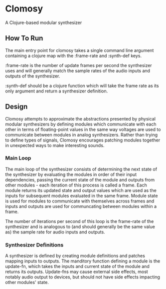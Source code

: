 # Clomosy
A Clojure-based modular synthesizer

## How To Run

The main entry point for clomosy takes a single command line argument containing a clojure map with the :frame-rate and :synth-def keys.  

:frame-rate is the number of update frames per second the synthesizer uses and will generally match the sample rates of the audio inputs and outputs of the synthesizer.  

:synth-def should be a clojure function which will take the frame rate as its only argument and return a synthesizer definition.

## Design

Clomosy attempts to approximate the abstractions presented by physical modular synthesizers by defining modules which communicate with each other in terms of floating-point values in the same way voltages are used to communicate between modules in analog synthesizers.  Rather than trying to define types of signals, Clomosy encourages patching modules together in unexpected ways to make interesting sounds.

### Main Loop

The main loop of the synthesizer consists of determining the next state of the synthesizer by evaluating the modules in order of their input dependencies, passing the current state of the module and outputs from other modules - each iteration of this process is called a frame.  Each module returns its updated state and output values which are used as the inputs for subsequent modules evaluated in the same frame.  Module state is used for modules to communicate with themselves across frames and inputs and outputs are used for communcating between modules within a frame.

The number of iterations per second of this loop is the frame-rate of the synthesizer and is analogous to (and should generally be the same value as) the sample rate for audio inputs and outputs.

### Synthesizer Definitions

A synthesizer is defined by creating module definitions and patches mapping inputs to outputs.  The manditory function defining a module is the update-fn, which takes the inputs and current state of the module and returns its outputs.  Update-fns may cause external side effects, most notably audio output to devices, but should not have side effects impacting other modules' state.
